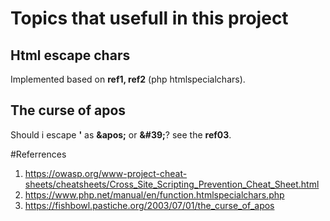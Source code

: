 # Topics that usefull in this project

## Html escape chars
Implemented based on **ref1, ref2** (php htmlspecialchars).

## The curse of apos
Should i escape **'** as **&amp;apos;** or **&amp;#39;**? see the **ref03**. 

#Referrences
1. https://owasp.org/www-project-cheat-sheets/cheatsheets/Cross_Site_Scripting_Prevention_Cheat_Sheet.html
2. https://www.php.net/manual/en/function.htmlspecialchars.php
3. https://fishbowl.pastiche.org/2003/07/01/the_curse_of_apos